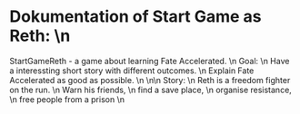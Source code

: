 # Dokumentation of Start Game as Reth: \n
StartGameReth - a game about learning Fate Accelerated. \n
Goal: \n
Have a interessting short story with different outcomes. \n
Explain Fate Accelerated as good as possible. \n
\n\n
Story: \n
Reth is a freedom fighter on the run. \n
Warn his friends, \n
find a save place, \n
organise resistance, \n
free people from a prison \n